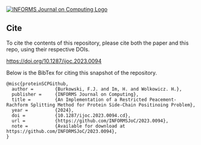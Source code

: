 [![INFORMS Journal on Computing Logo](https://INFORMSJoC.github.io/logos/INFORMS_Journal_on_Computing_Header.jpg)](https://pubsonline.informs.org/journal/ijoc)



## Cite

To cite the contents of this repository, please cite both the paper and this repo, using their respective DOIs.

https://doi.org/10.1287/ijoc.2023.0094

Below is the BibTex for citing this snapshot of the repository.

```
@misc{proteinSCPGithub,
  author =        {Burkowski, F.J. and Im, H. and Wolkowicz. H.},
  publisher =     {INFORMS Journal on Computing},
  title =         {An Implementation of a Restricted Peacement-Rachform Splitting Method for Protein Side-Chain Positinoing Problem},
  year =          {2024},
  doi =           {10.1287/ijoc.2023.0094.cd},
  url =           {https://github.com/INFORMSJoC/2023.0094},
  note =          {Available for download at https://github.com/INFORMSJoC/2023.0094},
}  
```

